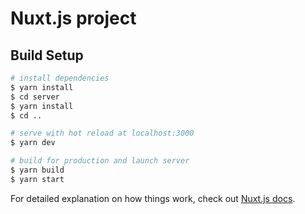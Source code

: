 # Nuxt.js project

## Build Setup

```bash
# install dependencies
$ yarn install
$ cd server
$ yarn install
$ cd ..

# serve with hot reload at localhost:3000
$ yarn dev

# build for production and launch server
$ yarn build
$ yarn start
```

For detailed explanation on how things work, check out [Nuxt.js docs](https://nuxtjs.org).
